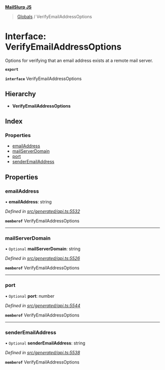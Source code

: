 **[MailSlurp JS](../README.md)**

> [Globals](../README.md) / VerifyEmailAddressOptions

# Interface: VerifyEmailAddressOptions

Options for verifying that an email address exists at a remote mail server.

**`export`** 

**`interface`** VerifyEmailAddressOptions

## Hierarchy

* **VerifyEmailAddressOptions**

## Index

### Properties

* [emailAddress](verifyemailaddressoptions.md#emailaddress)
* [mailServerDomain](verifyemailaddressoptions.md#mailserverdomain)
* [port](verifyemailaddressoptions.md#port)
* [senderEmailAddress](verifyemailaddressoptions.md#senderemailaddress)

## Properties

### emailAddress

•  **emailAddress**: string

*Defined in [src/generated/api.ts:5532](https://github.com/mailslurp/mailslurp-client/blob/eace919/src/generated/api.ts#L5532)*

**`memberof`** VerifyEmailAddressOptions

___

### mailServerDomain

• `Optional` **mailServerDomain**: string

*Defined in [src/generated/api.ts:5526](https://github.com/mailslurp/mailslurp-client/blob/eace919/src/generated/api.ts#L5526)*

**`memberof`** VerifyEmailAddressOptions

___

### port

• `Optional` **port**: number

*Defined in [src/generated/api.ts:5544](https://github.com/mailslurp/mailslurp-client/blob/eace919/src/generated/api.ts#L5544)*

**`memberof`** VerifyEmailAddressOptions

___

### senderEmailAddress

• `Optional` **senderEmailAddress**: string

*Defined in [src/generated/api.ts:5538](https://github.com/mailslurp/mailslurp-client/blob/eace919/src/generated/api.ts#L5538)*

**`memberof`** VerifyEmailAddressOptions
